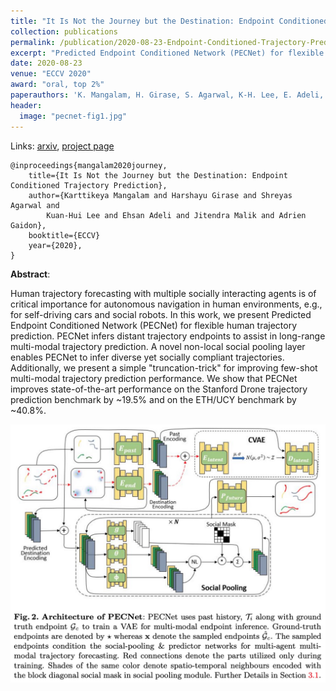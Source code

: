 ```yaml
---
title: "It Is Not the Journey but the Destination: Endpoint Conditioned Trajectory Prediction"
collection: publications
permalink: /publication/2020-08-23-Endpoint-Conditioned-Trajectory-Prediction
excerpt: "Predicted Endpoint Conditioned Network (PECNet) for flexible human trajectory prediction. PECNet infers distant trajectory endpoints to assist in long-range multi-modal trajectory prediction."
date: 2020-08-23
venue: "ECCV 2020"
award: "oral, top 2%"
paperauthors: 'K. Mangalam, H. Girase, S. Agarwal, K-H. Lee, E. Adeli, J. Malik, A. Gaidon'
header:
  image: "pecnet-fig1.jpg"
---
```


Links: [arxiv](https://arxiv.org/abs/2004.02025), [project page](https://karttikeya.github.io/publication/htf/)

    @inproceedings{mangalam2020journey,
        title={It Is Not the Journey but the Destination: Endpoint Conditioned Trajectory Prediction},
        author={Karttikeya Mangalam and Harshayu Girase and Shreyas Agarwal and
            Kuan-Hui Lee and Ehsan Adeli and Jitendra Malik and Adrien Gaidon},
        booktitle={ECCV}
        year={2020},
    }

**Abstract**:

Human trajectory forecasting with multiple socially interacting agents is of critical importance for autonomous navigation in human environments, e.g., for self-driving cars and social robots. In this work, we present Predicted Endpoint Conditioned Network (PECNet) for flexible human trajectory prediction. PECNet infers distant trajectory endpoints to assist in long-range multi-modal trajectory prediction. A novel non-local social pooling layer enables PECNet to infer diverse yet socially compliant trajectories. Additionally, we present a simple "truncation-trick" for improving few-shot multi-modal trajectory prediction performance. We show that PECNet improves state-of-the-art performance on the Stanford Drone trajectory prediction benchmark by ~19.5% and on the ETH/UCY benchmark by ~40.8%.

![PECNet architecture](/images/pecnet-fig2.jpg)